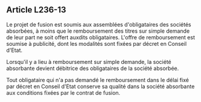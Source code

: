Article L236-13
----
Le projet de fusion est soumis aux assemblées d'obligataires des sociétés
absorbées, à moins que le remboursement des titres sur simple demande de leur
part ne soit offert auxdits obligataires. L'offre de remboursement est soumise à
publicité, dont les modalités sont fixées par décret en Conseil d'Etat.

Lorsqu'il y a lieu à remboursement sur simple demande, la société absorbante
devient débitrice des obligataires de la société absorbée.

Tout obligataire qui n'a pas demandé le remboursement dans le délai fixé par
décret en Conseil d'Etat conserve sa qualité dans la société absorbante aux
conditions fixées par le contrat de fusion.
